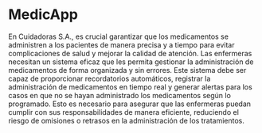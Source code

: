 # MedicApp

En Cuidadoras S.A., es crucial garantizar que los medicamentos se administren a los pacientes de manera precisa y a tiempo para evitar complicaciones de salud y mejorar la calidad de atención. Las enfermeras necesitan un sistema eficaz que les permita gestionar la administración de medicamentos de forma organizada y sin errores. Este sistema debe ser capaz de proporcionar recordatorios automáticos, registrar la administración de medicamentos en tiempo real y generar alertas para los casos en que no se hayan administrado los medicamentos según lo programado. Esto es necesario para asegurar que las enfermeras puedan cumplir con sus responsabilidades de manera eficiente, reduciendo el riesgo de omisiones o retrasos en la administración de los tratamientos. 
